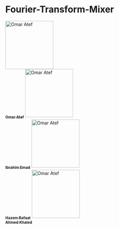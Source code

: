 # Fourier-Transform-Mixer

<tr>
    <td align="center">
      <a href="https://github.com/OmarAtef0" target="_black">
      <img src="https://avatars.githubusercontent.com/u/131784941?v=4" width="150px;" alt="Omar Atef"/>
      <br />
      <sub><b>Omar Atef</b></sub></a>
    </td>  
    <td align="center">
      <a href="https://github.com/IbrahimEmad11" target="_black">
      <img src="https://avatars.githubusercontent.com/u/110200613?v=4" width="150px;" alt="Omar Atef"/>
      <br />
      <sub><b>Ibrahim Emad</b></sub></a>
    </td>  
    <td align="center">
      <a href="https://github.com/Hazem-Raafat" target="_black">
      <img src="https://avatars.githubusercontent.com/u/100636693?v=4" width="150px;" alt="Omar Atef"/>
      <br />
      <sub><b>Hazem Rafaat</b></sub></a>
    </td>  
    <td align="center">
      <a href="https://github.com/Ahmedkhaled222" target="_black">
      <img src="https://avatars.githubusercontent.com/u/109425772?v=4" width="150px;" alt="Omar Atef"/>
      <br />
      <sub><b>Ahmed Khaled</b></sub></a>
    </td>  
  </tr>
